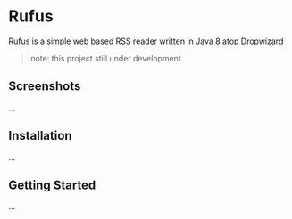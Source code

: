 # Rufus

Rufus is a simple web based RSS reader written in Java 8 atop Dropwizard


> note: this project still under development


## Screenshots
...

## Installation
...

## Getting Started
...

